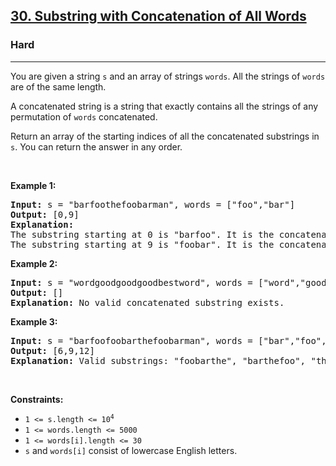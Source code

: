 <h2><a href="https://leetcode.com/problems/substring-with-concatenation-of-all-words/">30. Substring with Concatenation of All Words</a></h2><h3>Hard</h3><hr><div><p>You are given a string <code>s</code> and an array of strings <code>words</code>. All the strings of <code>words</code> are of the same length.</p>

<p>A concatenated string is a string that exactly contains all the strings of any permutation of <code>words</code> concatenated.</p>

<p>Return an array of the starting indices of all the concatenated substrings in <code>s</code>. You can return the answer in any order.</p>

<p>&nbsp;</p>
<p><strong class="example">Example 1:</strong></p>

<pre><strong>Input:</strong> s = "barfoothefoobarman", words = ["foo","bar"]
<strong>Output:</strong> [0,9]
<strong>Explanation:</strong> 
The substring starting at 0 is "barfoo". It is the concatenation of ["bar","foo"].
The substring starting at 9 is "foobar". It is the concatenation of ["foo","bar"].
</pre>

<p><strong class="example">Example 2:</strong></p>

<pre><strong>Input:</strong> s = "wordgoodgoodgoodbestword", words = ["word","good","best","word"]
<strong>Output:</strong> []
<strong>Explanation:</strong> No valid concatenated substring exists.
</pre>

<p><strong class="example">Example 3:</strong></p>

<pre><strong>Input:</strong> s = "barfoofoobarthefoobarman", words = ["bar","foo","the"]
<strong>Output:</strong> [6,9,12]
<strong>Explanation:</strong> Valid substrings: "foobarthe", "barthefoo", "thefoobar"
</pre>

<p>&nbsp;</p>
<p><strong>Constraints:</strong></p>

<ul>
	<li><code>1 &lt;= s.length &lt;= 10<sup>4</sup></code></li>
	<li><code>1 &lt;= words.length &lt;= 5000</code></li>
	<li><code>1 &lt;= words[i].length &lt;= 30</code></li>
	<li><code>s</code> and <code>words[i]</code> consist of lowercase English letters.</li>
</ul>
</div>
